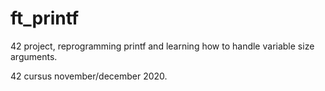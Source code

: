 # ft_printf
42 project, reprogramming printf and learning how to handle variable size arguments.

42 cursus november/december 2020.
